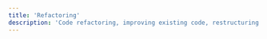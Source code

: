 ```yaml
---
title: 'Refactoring'
description: 'Code refactoring, improving existing code, restructuring software, and maintaining clean codebases.'
---
```

